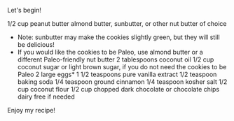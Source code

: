 Let's begin!

1/2 cup peanut butter  almond butter, sunbutter, or other nut butter of choice 
* Note: sunbutter may make the cookies slightly green, but they will still be delicious! 
* If you would like the cookies to be Paleo, use almond butter or a different Paleo-friendly nut butter
2 tablespoons  coconut oil
1/2 cup  coconut sugar  or light brown sugar, if you do not need the cookies to be Paleo
2 large eggs*
1 1/2 teaspoons pure vanilla extract
1/2 teaspoon baking soda
1/4 teaspoon ground cinnamon
1/4 teaspoon kosher salt
1/2 cup  coconut flour
1/2 cup chopped dark chocolate or chocolate chips dairy free if needed

Enjoy my recipe!
